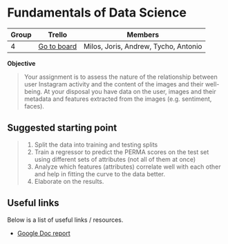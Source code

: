 # Fundamentals of Data Science
**Group** | **Trello** | **Members**
--------- | ---------- | -----------
4 | [Go to board](https://trello.com/b/v7z9ibX9/uva-ds-ii) | Milos, Joris, Andrew, Tycho, Antonio

**Objective**
> Your assignment is to assess the nature of the relationship between user Instagram activity and the content of the images and their well-being. At your disposal you have data on the user, images and their metadata and features extracted from the images (e.g. sentiment, faces).

## Suggested starting point

>1) Split the data into training and testing splits
>2) Train a regressor to predict the PERMA scores on the test set using different sets of attributes (not all of them at once)
>3) Analyze which features (attributes) correlate well with each other and help in fitting the curve to the data better.
>4) Elaborate on the results.

## Useful links
Below is a list of useful links / resources.
*  [Google Doc report](https://docs.google.com/document/d/1dfMq1BzoNWI-YB9Xx7abipTTcS6ukHjiJwXlvMpnZqE/edit?usp=sharing)
```
